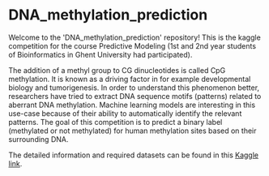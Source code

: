 # DNA_methylation_prediction

Welcome to the 'DNA_methylation_prediction' repository!
This is the kaggle competition for the course Predictive Modeling (1st and 2nd year students of Bioinformatics in Ghent University had participated).

The addition of a methyl group to CG dinucleotides is called CpG methylation.
It is known as a driving factor in for example developmental biology and tumorigenesis.
In order to understand this phenomenon better, researchers have tried to extract DNA sequence motifs (patterns) related to aberrant DNA methylation.
Machine learning models are interesting in this use-case because of their ability to automatically identify the relevant patterns.
The goal of this competition is to predict a binary label (methylated or not methylated) for human methylation sites based on their surrounding DNA.

The detailed information and required datasets can be found in this [Kaggle link](https://www.kaggle.com/competitions/dna-methylation-prediction/overview).
